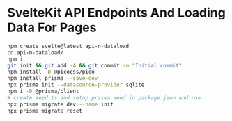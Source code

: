 # SvelteKit API Endpoints And Loading Data For Pages

```bash
npm create svelte@latest api-n-dataload
cd api-n-dataload/
npm i
git init && git add -A && git commit -m "Initial commit"
npm install -D @picocss/pico
npm install prisma --save-dev
npx prisma init --datasource-provider sqlite
npm i -D @prisma/client
# create seed.ts and setup prisma.seed in package.json and run
npx prisma migrate dev --name init
npx prisma migrate reset
```
